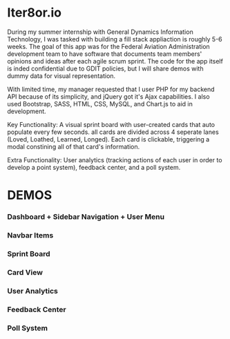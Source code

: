 <h1>Iter8or.io</h1>

During my summer internship with General Dynamics Information Technology, I was tasked with building a fill stack appliaction is roughly 5-6 weeks. 
The goal of this app was for the Federal Aviation Administration development team to have software that documents team members' opinions and ideas after each agile
scrum sprint. The code for the app itself is inded confidential due to GDIT policies, but I will share demos with dummy data for visual representation.

With limited time, my manager requested that I user PHP for my backend API because of its simplicity, and jQuery got it's Ajax capabilities. I also used
Bootstrap, SASS, HTML, CSS, MySQL, and Chart.js to aid in development.

Key Functionality: A visual sprint board with user-created cards that auto populate every few seconds. all cards are divided across 4 seperate lanes (Loved, Loathed, Learned, Longed).
Each card is clickable, triggering a modal constining all of that card's information. 

Extra Functionality: User analytics (tracking actions of each user in order to develop a point system), feedback center, and a poll system.

<h1>DEMOS</h1>

<h3>Dashboard + Sidebar Navigation + User Menu</h3>

<h3>Navbar Items</h3>

<h3>Sprint Board</h3>

<h3>Card View</h3>

<h3>User Analytics</h3>

<h3>Feedback Center</h3>

<h3>Poll System</h3>

